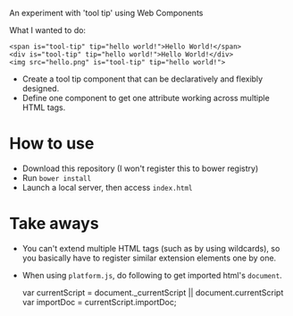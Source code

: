 An experiment with 'tool tip' using Web Components

What I wanted to do:

    <span is="tool-tip" tip="hello world!">Hello World!</span>
    <div is="tool-tip" tip="hello world!">Hello World!</div>
    <img src="hello.png" is="tool-tip" tip="hello world!">

- Create a tool tip component that can be declaratively and flexibly designed.
- Define one component to get one attribute working across multiple HTML tags.

# How to use
- Download this repository (I won't register this to bower registry)
- Run `bower install`
- Launch a local server, then access `index.html`

# Take aways
- You can't extend multiple HTML tags (such as by using wildcards), so you basically
have to register similar extension elements one by one.
- When using `platform.js`, do following to get imported html's `document`.

    var currentScript = document._currentScript || document.currentScript
    var importDoc = currentScript.importDoc;
